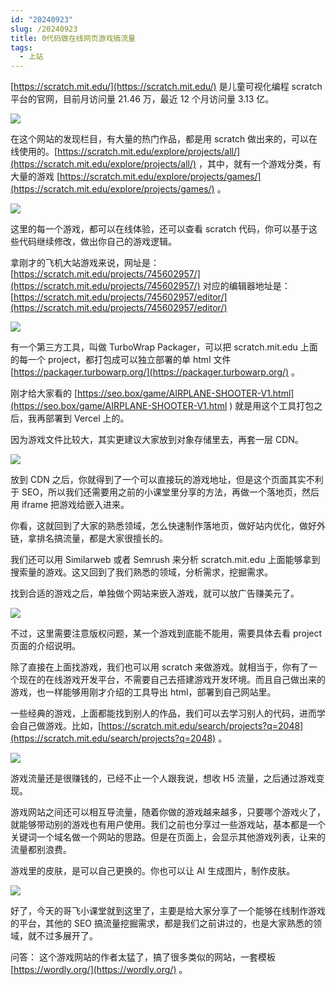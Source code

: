 ```yaml
---
id: "20240923"
slug: /20240923
title: 0代码做在线网页游戏搞流量
tags:
  - 上站
---
```

[https://scratch.mit.edu/](https://scratch.mit.edu/) 是儿童可视化编程 scratch 平台的官网，目前月访问量 21.46 万，最近 12 个月访问量 3.13 亿。

![](https://images.lummstudio.com/images/2024/09/miniclass/20240923-01.webp)

在这个网站的发现栏目，有大量的热门作品，都是用 scratch 做出来的，可以在线使用的。[https://scratch.mit.edu/explore/projects/all/](https://scratch.mit.edu/explore/projects/all/) ，其中，就有一个游戏分类，有大量的游戏 [https://scratch.mit.edu/explore/projects/games/](https://scratch.mit.edu/explore/projects/games/) 。

![](https://images.lummstudio.com/images/2024/09/miniclass/20240923-02.webp)

这里的每一个游戏，都可以在线体验，还可以查看 scratch 代码，你可以基于这些代码继续修改，做出你自己的游戏逻辑。

拿刚才的飞机大站游戏来说，网址是：[https://scratch.mit.edu/projects/745602957/](https://scratch.mit.edu/projects/745602957/) 
对应的编辑器地址是：[https://scratch.mit.edu/projects/745602957/editor/](https://scratch.mit.edu/projects/745602957/editor/) 

![](https://images.lummstudio.com/images/2024/09/miniclass/20240923-03.webp)

有一个第三方工具，叫做 TurboWrap Packager，可以把 scratch.mit.edu 上面的每一个 project，都打包成可以独立部署的单 html 文件 [https://packager.turbowarp.org/](https://packager.turbowarp.org/) 。

刚才给大家看的 [https://seo.box/game/AIRPLANE-SHOOTER-V1.html](https://seo.box/game/AIRPLANE-SHOOTER-V1.html ) 就是用这个工具打包之后，我再部署到 Vercel 上的。

因为游戏文件比较大，其实更建议大家放到对象存储里去，再套一层 CDN。

![](https://images.lummstudio.com/images/2024/09/miniclass/20240923-04.webp)

放到 CDN 之后，你就得到了一个可以直接玩的游戏地址，但是这个页面其实不利于 SEO，所以我们还需要用之前的小课堂里分享的方法，再做一个落地页，然后用 iframe 把游戏给嵌入进来。

你看，这就回到了大家的熟悉领域，怎么快速制作落地页，做好站内优化，做好外链，拿排名搞流量，都是大家很擅长的。

我们还可以用 Similarweb 或者 Semrush 来分析 scratch.mit.edu 上面能够拿到搜索量的游戏。这又回到了我们熟悉的领域，分析需求，挖掘需求。

找到合适的游戏之后，单独做个网站来嵌入游戏，就可以放广告赚美元了。

![](https://images.lummstudio.com/images/2024/09/miniclass/20240923-05.webp)

不过，这里需要注意版权问题，某一个游戏到底能不能用，需要具体去看 project 页面的介绍说明。

除了直接在上面找游戏，我们也可以用 scratch 来做游戏。就相当于，你有了一个现在的在线游戏开发平台，不需要自己去搭建游戏开发环境。而且自己做出来的游戏，也一样能够用刚才介绍的工具导出 html，部署到自己网站里。

一些经典的游戏，上面都能找到别人的作品，我们可以去学习别人的代码，进而学会自己做游戏。比如，[https://scratch.mit.edu/search/projects?q=2048](https://scratch.mit.edu/search/projects?q=2048) 。

![](https://images.lummstudio.com/images/2024/09/miniclass/20240923-06.webp)

游戏流量还是很赚钱的，已经不止一个人跟我说，想收 H5 流量，之后通过游戏变现。

游戏网站之间还可以相互导流量，随着你做的游戏越来越多，只要哪个游戏火了，就能够带动别的游戏也有用户使用。我们之前也分享过一些游戏站，基本都是一个关键词一个域名做一个网站的思路。但是在页面上，会显示其他游戏列表，让来的流量都别浪费。

游戏里的皮肤，是可以自己更换的。你也可以让 AI 生成图片，制作皮肤。

![](https://images.lummstudio.com/images/2024/09/miniclass/20240923-07.webp)

好了，今天的哥飞小课堂就到这里了，主要是给大家分享了一个能够在线制作游戏的平台，其他的 SEO 搞流量挖掘需求，都是我们之前讲过的，也是大家熟悉的领域，就不过多展开了。


问答：
这个游戏网站的作者太猛了，搞了很多类似的网站，一套模板 [https://wordly.org/](https://wordly.org/) 。